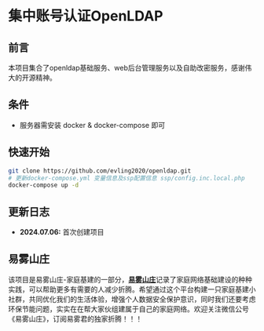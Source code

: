 # 集中账号认证OpenLDAP

## 前言
本项目集合了openldap基础服务、web后台管理服务以及自助改密服务，感谢伟大的开源精神。

## 条件
- 服务器需安装 docker & docker-compose 即可

## 快速开始
```bash
git clone https://github.com/evling2020/openldap.git
# 更新docker-compose.yml 变量信息及ssp配置信息 ssp/config.inc.local.php
docker-compose up -d
```

## 更新日志
- **2024.07.06:** 首次创建项目

## 易雾山庄

该项目是易雾山庄-家庭基建的一部分，[**易雾山庄**](https://www.evling.tech)记录了家庭网络基础建设的种种实践，可以帮助更多有需要的人减少折腾。希望通过这个平台构建一只家庭基建小社群，共同优化我们的生活体验，增强个人数据安全保护意识，同时我们还要考虑环保节能问题，实实在在帮大家伙组建属于自己的家庭网络。欢迎关注微信公号《易雾山庄》，订阅易雾君的独家折腾！！！
